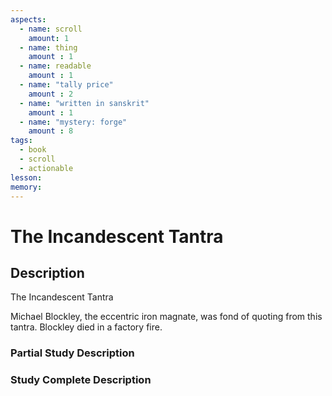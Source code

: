 ```yaml
---
aspects: 
  - name: scroll
    amount: 1
  - name: thing
    amount : 1
  - name: readable
    amount : 1
  - name: "tally price"
    amount : 2
  - name: "written in sanskrit"
    amount : 1
  - name: "mystery: forge"
    amount : 8
tags:
  - book
  - scroll
  - actionable
lesson: 
memory: 
---
```


# The Incandescent Tantra

## Description
The Incandescent Tantra

Michael Blockley, the eccentric iron magnate, was fond of quoting from this tantra. Blockley died in a factory fire.
### Partial Study Description

### Study Complete Description
